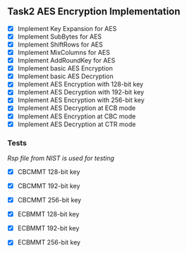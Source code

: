 ## Task2 AES Encryption Implementation

- [x] Implement Key Expansion for AES
- [x] Implement SubBytes for AES
- [x] Implement ShiftRows for AES
- [x] Implement MixColumns for AES
- [x] Implement AddRoundKey for AES
- [x] Implement basic AES Encryption
- [x] Implement basic AES Decryption
- [x] Implement AES Encryption with 128-bit key
- [x] Implement AES Decryption with 192-bit key
- [x] Implement AES Encryption with 256-bit key
- [x] Implement AES Decryption at ECB mode
- [x] Implement AES Encryption at CBC mode
- [x] Implement AES Decryption at CTR mode

### Tests

*Rsp file from NIST is used for testing*

- [x] CBCMMT 128-bit key
- [x] CBCMMT 192-bit key
- [x] CBCMMT 256-bit key
- [x] ECBMMT 128-bit key
- [x] ECBMMT 192-bit key
- [x] ECBMMT 256-bit key

